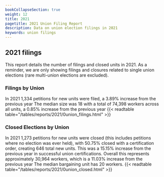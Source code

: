 ```yaml
---
bookCollapseSection: true
weight: 12
title: 2021
pagetitle: 2021 Union Filing Report
description: Data on union election filings in 2021
keywords: union filings
---
```


## 2021 filings

This report details the number of filings and closed units in 2021. As a reminder, we are only showing filings and closures related to single union elections (rare multi-union elections are excluded).

### Filings by Union
In 2021 1,334 petitions for new units were filed, a 3.89% increase from the previous year The median size was 18 with a total of 74,398 workers across all units, a 0.85% increase from the previous year
{{< readtable table="/tables/reports/2021/0union_filings.html" >}}

### Closed Elections by Union
In 2021 1,273 petitions for new units were closed (this includes petitions where no election was ever held), with 50.75% closed with a certification order, creating 646 total new units. This was a 15.15% increase from the previous year in successful union certifications. Overall this represents approximately 30,964 workers, which is a 11.03% increase from the previous year The median bargaining unit has 20 workers.
{{< readtable table="/tables/reports/2021/0union_closed.html" >}}
